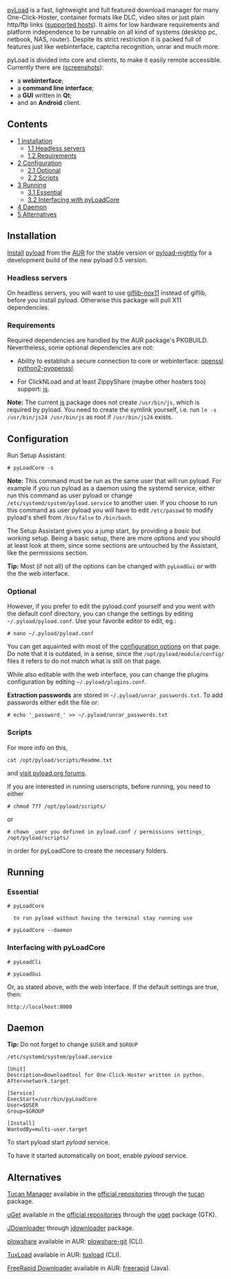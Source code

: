 [pyLoad](http://pyload.org/) is a fast, lightweight and full featured download manager for many One-Click-Hoster, container formats like DLC, video sites or just plain http/ftp links ([supported hosts](http://pyload.org/hoster)). It aims for low hardware requirements and platform independence to be runnable on all kind of systems (desktop pc, netbook, NAS, router). Despite its strict restriction it is packed full of features just like webinterface, captcha recognition, unrar and much more.

pyLoad is divided into core and clients, to make it easily remote accessible. Currently there are ([screenshots](http://pyload.org/screenshots)):

*   a **webinterface**;
*   a **command line interface**;
*   a **GUI** written in **Qt**;
*   and an **Android** client.

## Contents

*   [1 Installation](#Installation)
    *   [1.1 Headless servers](#Headless_servers)
    *   [1.2 Requirements](#Requirements)
*   [2 Configuration](#Configuration)
    *   [2.1 Optional](#Optional)
    *   [2.2 Scripts](#Scripts)
*   [3 Running](#Running)
    *   [3.1 Essential](#Essential)
    *   [3.2 Interfacing with pyLoadCore](#Interfacing_with_pyLoadCore)
*   [4 Daemon](#Daemon)
*   [5 Alternatives](#Alternatives)

## Installation

[Install](/index.php/Install "Install") [pyload](https://aur.archlinux.org/packages/pyload/) from the [AUR](/index.php/AUR "AUR") for the stable version or [pyload-nightly](https://aur.archlinux.org/packages/pyload-nightly/) for a development build of the new pyload 0.5 version.

### Headless servers

On headless servers, you will want to use [giflib-nox11](https://aur.archlinux.org/packages/giflib-nox11/) instead of giflib, before you install pyload. Otherwise this package will pull X11 dependencies.

### Requirements

Required dependencies are handled by the AUR package's PKGBUILD. Nevertheless, some optional dependencies are not:

*   Ability to establish a secure connection to core or webinterface: [openssl](https://www.archlinux.org/packages/?name=openssl) [python2-pyopenssl](https://www.archlinux.org/packages/?name=python2-pyopenssl).

*   For ClickNLoad and at least ZippyShare (maybe other hosters too) support: [js](https://www.archlinux.org/packages/?name=js).

**Note:** The current [js](https://www.archlinux.org/packages/?name=js) package does not create `/usr/bin/js`, which is required by pyload. You need to create the symlink yourself, i.e. run `ln -s /usr/bin/js24 /usr/bin/js` as root if `/usr/bin/js24` exists.

## Configuration

Run Setup Assistant:

```
# pyLoadCore -s

```

**Note:** This command must be run as the same user that will run pyload. For example if you run pyload as a daemon using the systemd service, either run this command as user pyload or change `/etc/systemd/system/pyload.service` to another user. If you choose to run this command as user pyload you will have to edit `/etc/passwd` to modify pyload's shell from `/bin/false` to `/bin/bash`.

The Setup Assistant gives you a jump start, by providing a _basic_ but _working_ setup. Being a basic setup, there are more options and you should at least look at them, since some sections are untouched by the Assistant, like the permissions section.

**Tip:** Most (if not all) of the options can be changed with `pyLoadGui` or with the the web interface.

### Optional

However, if you prefer to edit the pyload.conf yourself and you went with the default conf directory, you can change the settings by editing `~/.pyload/pyload.conf`. Use your favorite editor to edit, eg.:

```
# nano ~/.pyload/pyload.conf

```

You can get aquainted with most of the [configuration options](http://pyload.org/configuration) on that page. Do note that it is outdated, in a sense, since the `/opt/pyload/module/config/` files it refers to do not match what is still on that page.

While also editable with the web interface, you can change the plugins configuration by editing `~/.pyload/plugins.conf`.

**Extraction passwords** are stored in `~/.pyload/unrar_passwords.txt`. To add passwords either edit the file or:

```
# echo '_password_' >> ~/.pyload/unrar_passwords.txt

```

### Scripts

For more info on this,

```
cat /opt/pyload/scripts/Readme.txt

```

and [visit pyload.org forums](http://forum.pyload.org/viewtopic.php?f=7&t=7).

If you are interested in running userscripts, before running, you need to either

```
# chmod 777 /opt/pyload/scripts/

```

or

```
# chown _user you defined in pyload.conf / permissions settings_ /opt/pyload/scripts/

```

in order for pyLoadCore to create the necessary folders.

## Running

### Essential

```
# pyLoadCore

```

```
  to run pyload without having the terminal stay running use

# pyLoadCore --daemon

```

### Interfacing with pyLoadCore

```
# pyLoadCli

```

```
# pyLoadGui

```

Or, as stated above, with the web interface. If the default settings are true, then:

```
http://localhost:8000

```

## Daemon

**Tip:** Do not forget to change `$USER` and `$GROUP`

 `/etc/systemd/system/pyload.service` 

```
[Unit]
Description=Downloadtool for One-Click-Hoster written in python.
After=network.target

[Service]
ExecStart=/usr/bin/pyLoadCore
User=$USER
Group=$GROUP

[Install]
WantedBy=multi-user.target
```

To start pyload start _pyload_ service.

To have it started automatically on boot, enable _pyload_ service.

## Alternatives

[Tucan Manager](http://tucaneando.com/index.html) available in the [official repositories](/index.php/Official_repositories "Official repositories") through the [tucan](https://aur.archlinux.org/packages/tucan/) package.

[uGet](http://ugetdm.com/) available in the [official repositories](/index.php/Official_repositories "Official repositories") through the [uget](https://www.archlinux.org/packages/?name=uget) package (GTK).

[JDownloader](/index.php/JDownloader "JDownloader") through [jdownloader](https://aur.archlinux.org/packages/jdownloader/) package.

[plowshare](http://code.google.com/p/plowshare/) available in AUR: [plowshare-git](https://aur.archlinux.org/packages/plowshare-git/) (CLI).

[TuxLoad](http://tuxload.wikispaces.com/) available in AUR: [tuxload](https://aur.archlinux.org/packages/tuxload/) (CLI).

[FreeRapid Downloader](http://wordrider.net/freerapid/) available in AUR: [freerapid](https://aur.archlinux.org/packages/freerapid/) (Java).